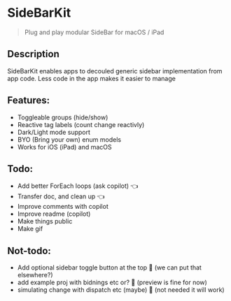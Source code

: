 # SideBarKit

> Plug and play modular SideBar for macOS / iPad

## Description
SideBarKit enables apps to decouled generic sidebar implementation from app code. Less code in the app makes it easier to manage

## Features:
- Toggleable groups (hide/show)
- Reactive tag labels (count change reactivly)
- Dark/Light mode support
- BYO (Bring your own) enum models
- Works for iOS (iPad) and macOS

## Todo:
- Add better ForEach loops (ask copilot) 👈
- Transfer doc, and clean up 👈
- Improve comments with copilot
- Improve readme (copilot)
- Make things public
- Make gif

## Not-todo:
- Add optional sidebar toggle button at the top 🚫 (we can put that elsewhere?)
- add example proj with bidnings etc or? 🚫 (preview is fine for now)
- simulating change with dispatch etc (maybe) 🚫 (not needed it will work)
